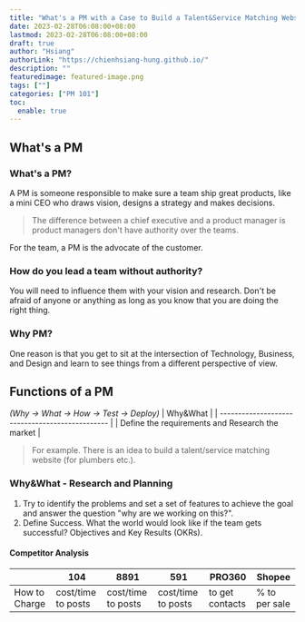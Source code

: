 ```yaml
---
title: "What's a PM with a Case to Build a Talent&Service Matching Website"
date: 2023-02-28T06:08:00+08:00
lastmod: 2023-02-28T06:08:00+08:00
draft: true
author: "Hsiang"
authorLink: "https://chienhsiang-hung.github.io/"
description: ""
featuredimage: featured-image.png
tags: [""]
categories: ["PM 101"]
toc:
  enable: true
---
```

## What's a PM
### What's a PM?
A PM is someone responsible to make sure a team ship great products, 
like a mini CEO who draws vision, designs a strategy and makes decisions.
> The difference between a chief executive and a product manager is product managers don't have authority over the teams.

For the team, a PM is the advocate of the customer.
### How do you lead a team without authority?
You will need to influence them with your vision and research. Don't be afraid of anyone or anything as long as you know that you are doing the right thing. 
### Why PM?
One reason is that you get to sit at the intersection of Technology, Business, and Design and learn to see things from a different perspective of view.

## Functions of a PM
*(Why -> What -> How -> Test -> Deploy)*
|                     Why&What                    |
| ----------------------------------------------- |
| Define the requirements and Research the market |

> For example. There is an idea to build a talent/service matching website (for plumbers etc.).
### Why&What - Research and Planning
1. Try to identify the problems and set a set of features to achieve the goal and answer the question "why are we working on this?".
2. Define Success. What the world would look like if the team gets successful? Objectives and Key Results (OKRs).
#### Competitor Analysis
<table>
  <thead>
    <tr>
      <th></th>
      <th>104</th>
      <th>8891</th>
      <th>591</th>
      <th>PRO360</th>
      <th>Shopee</th>
    </tr>
  </thead>
  <tbody>
    <tr>
      <td>How to Charge</td>
      <td>cost/time to posts</td>
      <td>cost/time to posts</td>
      <td>cost/time to posts</td>
      <td>to get contacts</td>
      <td>% to per sale</td>
    </tr>
  </tbody>
</table>